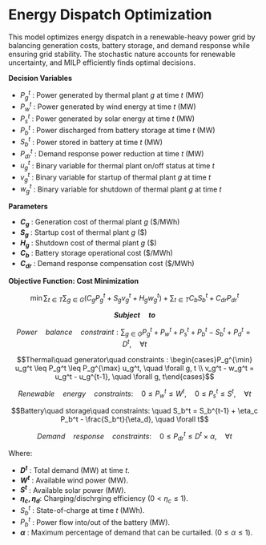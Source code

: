# **Energy Dispatch Optimization**


This model optimizes energy dispatch in a renewable-heavy power grid by balancing generation costs, battery storage, and demand response while ensuring grid stability. The stochastic nature accounts for renewable uncertainty, and MILP efficiently finds optimal decisions.

**Decision Variables**
- $P_g^t$ : Power generated by thermal plant $g$ at time $t$ (MW)
- $P_w^t$ : Power generated by wind energy at time $t$ (MW)
- $P_s^t$ : Power generated by solar energy at time $t$ (MW)
- $P_b^t$ : Power discharged from battery storage at time $t$ (MW)
- $S_b^t$ : Power stored in battery at time $t$ (MW)
- $P_{dr}^t$ : Demand response power reduction at time $t$ (MW)
- $u_g^t$ : Binary variable for thermal plant on/off status at time $t$
- $v_g^t$ : Binary variable for startup of thermal plant $g$ at time $t$
- $w_g^t$ : Binary variable for shutdown of thermal plant $g$ at time $t$

**Parameters**
- **$C_g$** : Generation cost of thermal plant $g$ ($/MWh)  
- **$S_g$** : Startup cost of thermal plant $g$ ($)  
- **$H_g$** : Shutdown cost of thermal plant $g$ ($)  
- **$C_b$** : Battery storage operational cost ($/MWh)  
- **$C_{dr}$** : Demand response compensation cost ($/MWh)

**Objective Function: Cost Minimization**

$$\min \sum_{t \in T} \sum_{g \in G} \left( C_g P_g^t + S_g v_g^t + H_g w_g^t \right) + \sum_{t \in T} C_b S_b^t + C_{dr} P_{dr}^t$$


**$$Subject \quad to$$**


$$Power\quad balance\quad constraint : \sum_{g \in G} P_g^t + P_w^t + P_s^t + P_b^t - S_b^t + P_d^t = D^t, \quad \forall t $$

$$Thermal\quad generator\quad constraints : \begin{cases}P_g^{\min} u_g^t \leq P_g^t \leq P_g^{\max} u_g^t, \quad \forall g, t \\
v_g^t - w_g^t = u_g^t - u_g^{t-1}, \quad \forall g, t\end{cases}$$

$$Renewable\quad energy\quad constraints : \quad 0 \leq P_w^t \leq W^t, \quad 0 \leq P_s^t \leq S^t, \quad \forall t$$

$$Battery\quad storage\quad constraints: \quad S_b^t = S_b^{t-1} + \eta_c P_b^t - \frac{S_b^t}{\eta_d}, \quad \forall t$$  

$$Demand\quad response\quad constraints: \quad 0 \leq P_{dr}^t \leq D^t \times \alpha, \quad \forall t$$  

Where:
- **$D^t$** : Total demand (MW) at time $t$.  
- **$W^t$** : Available wind power (MW).  
- **$S^t$** : Available solar power (MW).  
- **$\eta_c,\eta_d$**: Charging/dischrging efficiency ($`0 < η_c ≤ 1`$).  
- $S_b^t$ : State-of-charge at time $t$ (MWh).  
- $P_b^t$ : Power flow into/out of the battery (MW).  
- **$\alpha$** : Maximum percentage of demand that can be curtailed. ($0 ≤ α ≤ 1$).  
